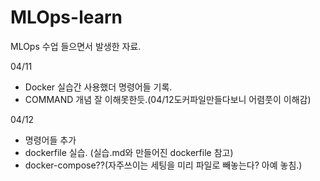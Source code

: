 # MLOps-learn
MLOps 수업 들으면서 발생한 자료.


04/11 
- Docker 실습간 사용했더 명령어들 기록. 
- COMMAND 개념 잘 이해못한듯.(04/12도커파일만들다보니 어렴풋이 이해감)

04/12 
- 명령어들 추가
- dockerfile 실습. (실습.md와 만들어진 dockerfile 참고)
- docker-compose??(자주쓰이는 세팅을 미리 파일로 빼놓는다? 아예 놓침.)